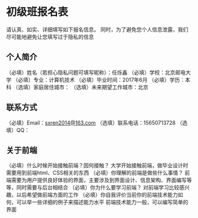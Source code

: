 # 初级班报名表

请认真、如实、详细填写如下报名信息。
同时，为了避免您个人信息泄露，我们尽可能地避免让您填写过于隐私的信息

## 个人简介

（必填）姓名（若担心隐私问题可填写昵称）：任烁鑫
（必填）学校：北京邮电大学
（必填）专业：计算机技术
（必填）毕业时间：2017年6月
（必填）学历：本科
（选填）家庭居住城市：
（选填）未来期望工作城市：北京

## 联系方式

（必填）Email：sxren2014@163.com
（选填）联系电话：15650713728
（选填）QQ：

## 关于前端

（必填）什么时候开始接触前端？因何接触？
  大学开始接触前端，做毕业设计时需要用到前端html、CSS相关的东西
（必填）你理解的前端是做些什么事情？
  前端需要为用户提供良好体验的界面，主要涉及到界面设计、信息架构、界面编写等等，同时需要与后台相结合
（必填）你为什么要学习前端？
  对前端学习比较感兴趣，以后希望做前端方面的工作
（必填）你自我评价当前你的前端技术能力如何，可以举一些详细的例子来描述能力水平
  前端技术能力一般，可以编写简单的界面
